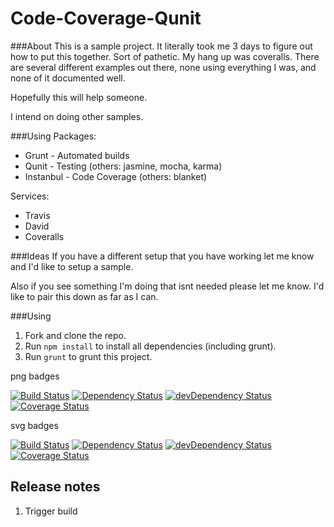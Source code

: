 Code-Coverage-Qunit
====================

###About
This is a sample project. It literally took me 3 days to figure out how to put this together. Sort of pathetic. My hang up was coveralls. 
There are several different examples out there, none using everything I was, and none of it documented well.

Hopefully this will help someone. 

I intend on doing other samples.

###Using
Packages:
* Grunt		- Automated builds
* Qunit		- Testing (others: jasmine, mocha, karma)
* Instanbul - Code Coverage (others: blanket)

Services:
* Travis
* David
* Coveralls

###Ideas
If you have a different setup that you have working let me know and I'd like to setup a sample.

Also if you see something I'm doing that isnt needed please let me know. I'd like to pair this down as far as I can.

###Using
1. Fork and clone the repo.
1. Run `npm install` to install all dependencies (including grunt).
1. Run `grunt` to grunt this project.

png badges

[![Build Status](https://travis-ci.org/thorst/Code-Coverage-Qunit.png?branch=master)](https://travis-ci.org/thorst/Code-Coverage-Qunit)
[![Dependency Status](https://david-dm.org/thorst/Code-Coverage-Qunit.png?theme=shields.io)](https://david-dm.org/thorst/Code-Coverage-Qunit)
[![devDependency Status](https://david-dm.org/thorst/Code-Coverage-Qunit/dev-status.png?theme=shields.io)](https://david-dm.org/thorst/Code-Coverage-Qunit#info=devDependencies)
[![Coverage Status](https://coveralls.io/repos/thorst/Code-Coverage-Qunit/badge.png?branch=master)](https://coveralls.io/r/thorst/Code-Coverage-Qunit?branch=master)

svg badges

[![Build Status](https://travis-ci.org/thorst/Code-Coverage-Qunit.svg?branch=master)](https://travis-ci.org/thorst/Code-Coverage-Qunit)
[![Dependency Status](https://david-dm.org/thorst/Code-Coverage-Qunit.svg?theme=shields.io)](https://david-dm.org/thorst/Code-Coverage-Qunit)
[![devDependency Status](https://david-dm.org/thorst/Code-Coverage-Qunit/dev-status.svg?theme=shields.io)](https://david-dm.org/thorst/Code-Coverage-Qunit#info=devDependencies)
[![Coverage Status](http://img.shields.io/coveralls/thorst/Code-Coverage-Qunit.svg)](https://coveralls.io/r/thorst/Code-Coverage-Qunit?branch=master)


## Release notes
1. Trigger build

